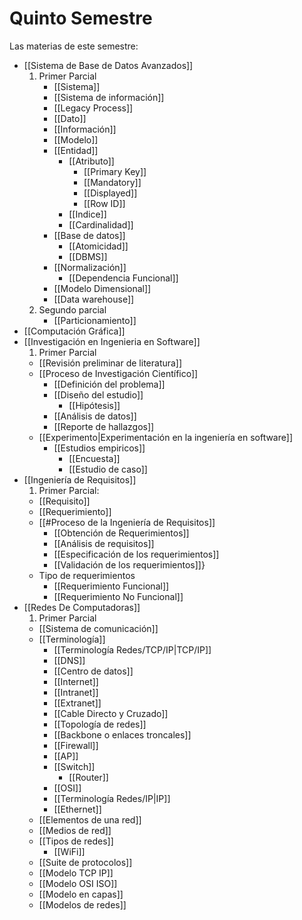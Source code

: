 # Quinto Semestre
Las materias de este semestre:
- [[Sistema de Base de Datos Avanzados]]
	1. Primer Parcial
		- [[Sistema]] 
		- [[Sistema de información]]
		- [[Legacy Process]]
		- [[Dato]]
		- [[Información]]
		- [[Modelo]] 
		- [[Entidad]]
			- [[Atributo]]
				- [[Primary Key]]
				- [[Mandatory]]
				- [[Displayed]]
				- [[Row ID]]
			- [[Indice]]
			- [[Cardinalidad]]
		- [[Base de datos]]
			- [[Atomicidad]]
			- [[DBMS]]
		- [[Normalización]]
			- [[Dependencia Funcional]]
		- [[Modelo Dimensional]]
		- [[Data warehouse]]
	1. Segundo parcial
		- [[Particionamiento]]
- [[Computación Gráfica]]
- [[Investigación en Ingenieria en Software]]
	1. Primer Parcial
	- [[Revisión preliminar de literatura]]
	- [[Proceso de Investigación Científico]] 
		- [[Definición del problema]]
		- [[Diseño del estudio]]
			- [[Hipótesis]]
		- [[Análisis de datos]]
		- [[Reporte de hallazgos]]
	- [[Experimento|Experimentación en la ingeniería en software]]
		- [[Estudios empiricos]]
			- [[Encuesta]]
			- [[Estudio de caso]]
- [[Ingeniería de Requisitos]]
	1. Primer Parcial:
	- [[Requisito]]
	- [[Requerimiento]]
	- [[#Proceso de la Ingeniería de Requisitos]]
		- [[Obtención de Requerimientos]]
		- [[Análisis de requisitos]]
		- [[Especificación de los requerimientos]]
		- [[Validación de los requerimientos]]}
	- Tipo de requerimientos
		- [[Requerimiento Funcional]]
		- [[Requerimiento No Funcional]]
- [[Redes De Computadoras]]
	1. Primer Parcial
	- [[Sistema de comunicación]]
	- [[Terminología]]
		- [[Terminología Redes/TCP/IP|TCP/IP]]
		- [[DNS]]
		- [[Centro de datos]]
		- [[Internet]]
		- [[Intranet]]
		- [[Extranet]]
		- [[Cable Directo y Cruzado]]
		- [[Topología de redes]]
		- [[Backbone o enlaces troncales]]
		- [[Firewall]]
		- [[AP]]
		- [[Switch]]
			- [[Router]]
		- [[OSI]]
		- [[Terminología Redes/IP|IP]]
		- [[Ethernet]]
	- [[Elementos de una red]]
	- [[Medios de red]]
	- [[Tipos de redes]]
		- [[WiFi]]
	- [[Suite de protocolos]]
	- [[Modelo TCP IP]]
	- [[Modelo OSI ISO]]
	- [[Modelo en capas]]
	- [[Modelos de redes]]